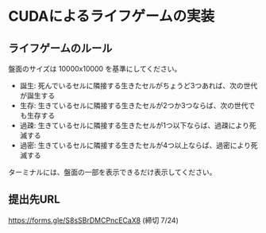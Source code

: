 # CUDAによるライフゲームの実装

## ライフゲームのルール

盤面のサイズは 10000x10000 を基準にしてください。

- 誕生: 死んでいるセルに隣接する生きたセルがちょうど3つあれば、次の世代が誕生する
- 生存: 生きているセルに隣接する生きたセルが2つか3つならば、次の世代でも生存する
- 過疎: 生きているセルに隣接する生きたセルが1つ以下ならば、過疎により死滅する
- 過密: 生きているセルに隣接する生きたセルが4つ以上ならば、過密により死滅する

ターミナルには、盤面の一部を表示できるだけ表示してください。

## 提出先URL

https://forms.gle/S8sSBrDMCPncECaX8 (締切 7/24)


